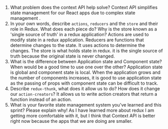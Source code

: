 1. What problem does the context API help solve?
    Context API simplifies state management for our React apps due to complex state management .
1. In your own words, describe `actions`, `reducers` and the `store` and their role in Redux. What does each piece do? Why is the store known as a 'single source of truth' in a redux application?
    Actions are used to modify state in a redux application.
    Reducers are functions that determine changes to the state. It uses actions to determine the changes.
    The store is what holds state in redux. it is the single source of truth because the original state is never changed.
1. What is the difference between Application state and Component state? When would be a good time to use one over the other?
    Application state is global and component state is local. When the application grows and the number of components increases, it is good to use application state as the passing of props with component state can be difficult to track.
1. Describe `redux-thunk`, what does it allow us to do? How does it change our `action-creators`?
    It allows us to write action creators that return a function instead of an action. 
1. What is your favorite state management system you've learned and this sprint? Please explain why!
    As I have learned more about redux I am getting more comfortable with it, but I think that Context API is better right now because the apps that we are doing are smaller.
